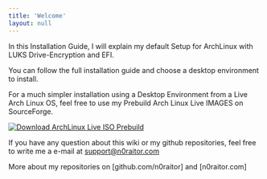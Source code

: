 ```yaml
---
title: 'Welcome'
layout: null
---
```


In this Installation Guide, I will explain my default Setup for ArchLinux with LUKS Drive-Encryption and EFI.

You can follow the full installation guide and choose a desktop environment to install.

For a much simpler installation using a Desktop Environment from a Live Arch Linux OS, feel free to use my Prebuild Arch Linux Live IMAGES on SourceForge.

[![Download ArchLinux Live ISO Prebuild](https://a.fsdn.com/con/app/sf-download-button)](https://sourceforge.net/projects/archlinux-live-iso-prebuild/files/latest/download)

If you have any question about this wiki or my github repositories, feel free to write me a e-mail at support@n0raitor.com

More about my repositories on [github.com/n0raitor] and [n0raitor.com]
